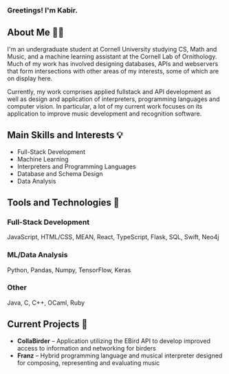 ### Greetings! I'm Kabir.

## About Me 👋🏼
I'm an undergraduate student at Cornell University studying CS, Math and Music, and a machine learning assistant at the Cornell Lab of Ornithology. Much of my work has involved designing databases, APIs and webservers that form intersections with other areas of my interests, some of which are on display here. 

Currently, my work comprises applied fullstack and API development as well as design and application of interpreters, programming languages and computer vision. In particular, a lot of my current work focuses on its application to improve music development and recognition software.

## Main Skills and Interests 💡
- Full-Stack Development
- Machine Learning
- Interpreters and Programming Languages
- Database and Schema Design
- Data Analysis
  
## Tools and Technologies 🔧
  ### Full-Stack Development
  JavaScript, HTML/CSS, MEAN, React, TypeScript, Flask, SQL, Swift, Neo4j

  ### ML/Data Analysis
  Python, Pandas, Numpy, TensorFlow, Keras

  ### Other
  Java, C, C++, OCaml, Ruby

## Current Projects 🌱
- **CollaBirder** – Application utilizing the EBird API to develop improved access to information and networking for birders
- **Franz** – Hybrid programming language and musical interpreter designed for composing, representing and evaluating music
